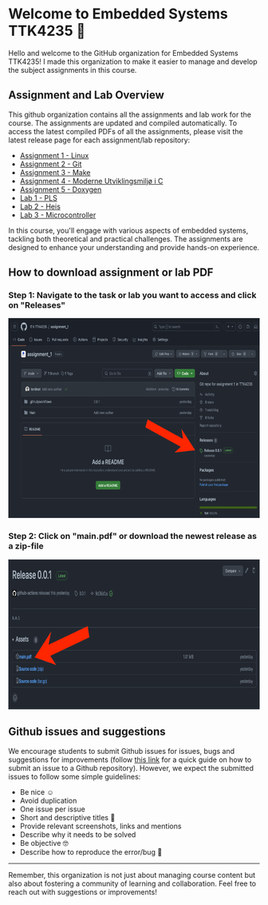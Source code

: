 # Welcome to Embedded Systems TTK4235 👋

Hello and welcome to the GitHub organization for Embedded Systems TTK4235!
I made this organization to make it easier to manage and develop the subject assignments in this course.

## Assignment and Lab Overview

This github organization contains all the assignments and lab work for the course. The assignments are updated and compiled automatically. To access the latest compiled PDFs of all the assignments, please visit the latest release page for each assignment/lab repository:

 - [Assignment 1 - Linux](https://github.com/ITK-TTK4235/assignment_1/releases/latest)
 - [Assignment 2 - Git](https://github.com/ITK-TTK4235/assignment_2/releases/latest)
 - [Assignment 3 - Make](https://github.com/ITK-TTK4235/assignment_3/releases/latest)
 - [Assignment 4 - Moderne Utviklingsmiljø i C](https://github.com/ITK-TTK4235/assignment_4/releases/latest)
 - [Assignment 5 - Doxygen](https://github.com/ITK-TTK4235/assignment_5/releases/latest)
 - [Lab 1 - PLS](https://github.com/ITK-TTK4235/lab_1/releases/latest)
 - [Lab 2 - Heis](https://github.com/ITK-TTK4235/lab_2/releases/latest)
 - [Lab 3 - Microcontroller](https://github.com/ITK-TTK4235/lab_3/releases/latest)

In this course, you'll engage with various aspects of embedded systems, tackling both theoretical and practical challenges. The assignments are designed to enhance your understanding and provide hands-on experience.

## How to download assignment or lab PDF

### Step 1: Navigate to the task or lab you want to access and click on "Releases"
<img src="https://github.com/ITK-TTK4235/.github/blob/main/step1.png" alt="Step 2" height="400" width=auto>

### Step 2: Click on "main.pdf" or download the newest release as a zip-file
<img src="https://github.com/ITK-TTK4235/.github/blob/main/step2.png" alt="Step 2" height="300" width=auto>


## Github issues and suggestions

We encourage students to submit Github issues for issues, bugs and suggestions for improvements (follow [this link](https://docs.github.com/en/issues/tracking-your-work-with-issues/quickstart) for a quick guide on how to submit an issue to a Github repository). However, we expect the submitted issues to follow some simple guidelines:

- Be nice ☺️
- Avoid duplication
- One issue per issue
- Short and descriptive titles 🤏
- Provide relevant screenshots, links and mentions
- Describe why it needs to be solved 
- Be objective 🤓
- Describe how to reproduce the error/bug 🐛

--- 

Remember, this organization is not just about managing course content but also about fostering a community of learning and collaboration. Feel free to reach out with suggestions or improvements!
